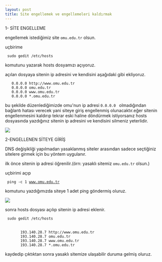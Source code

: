 ```yaml
---
layout: post
title: Site engellemek ve engellemeleri kaldırmak
---
```


1- SİTE ENGELLEME 

engellemek istediğimiz site <code>omu.edu.tr</code> olsun.

uçbirime

<code> sudo gedit /etc/hosts </code>

komutunu yazarak hosts dosyamızı açıyoruz.

açılan dosyaya sitenin ip adresini ve kendisini aşağıdaki gibi ekliyoruz.

       0.0.0.0 http://www.omu.edu.tr 
       0.0.0.0 omu.edu.tr        
       0.0.0.0 www.omu.edu.tr      
       0.0.0.0 *.omu.edu.tr        



bu şekilde düzenlediğimizde omu'nun ip adresi <code>0.0.0.0 </code> olmadığından bağlantı hatası verecek yani siteye giriş engellenmiş olunacaktır.eğer sitenin engellenmesini kaldırıp tekrar eski haline döndürmek
istiyorsanız hosts dosyasında yazdığınız sitenin ip adresini ve kendisini silmeniz yeterlidir.

<img src="https://github.com/bsaral/bsaral.github.com/blob/master/images/2.png?raw=true"/>



2-ENGELLENEN SİTEYE GİRİŞ

DNS değişikliği yapılmadan yasaklanmış siteler arasından sadece seçtiğiniz sitelere girmek için bu yöntem uygulanır.

ilk önce sitenin ip adresi öğrenilir.(örn: yasaklı sitemiz <code>omu.edu.tr</code> olsun.)

uçbirimi açıp

<code> ping -c 1 www.omu.edu.tr </code>

komutunu yazdığımızda siteye 1 adet ping göndermiş oluruz.

<img src="https://github.com/bsaral/bsaral.github.com/blob/master/images/3.png?raw=true"/>

sonra hosts dosyası açılıp sitenin ip adresi eklenir.

<code> sudo gedit /etc/hosts </code><br><br>


           193.140.28.7 http://www.omu.edu.tr
           193.140.28.7 omu.edu.tr
           193.140.28.7 www.omu.edu.tr
           193.140.28.7 *.omu.edu.tr

kaydedip çıktıktan sonra yasaklı sitemize ulaşabilir duruma gelmiş oluruz.













